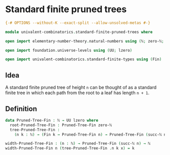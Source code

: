 # Standard finite pruned trees

```agda
{-# OPTIONS --without-K --exact-split --allow-unsolved-metas #-}

module univalent-combinatorics.standard-finite-pruned-trees where

open import elementary-number-theory.natural-numbers using (ℕ; zero-ℕ; succ-ℕ)

open import foundation.universe-levels using (UU; lzero)

open import univalent-combinatorics.standard-finite-types using (Fin)
```

## Idea

A standard finite pruned tree of height `n` can be thought of as a standard finite tree in which each path from the root to a leaf has length `n + 1`.

## Definition

```agda
data Pruned-Tree-Fin : ℕ → UU lzero where
  root-Pruned-Tree-Fin : Pruned-Tree-Fin zero-ℕ
  tree-Pruned-Tree-Fin :
    (n k : ℕ) → (Fin k → Pruned-Tree-Fin n) → Pruned-Tree-Fin (succ-ℕ n)

width-Pruned-Tree-Fin : (n : ℕ) → Pruned-Tree-Fin (succ-ℕ n) → ℕ
width-Pruned-Tree-Fin n (tree-Pruned-Tree-Fin .n k x) = k
```
